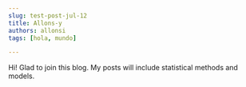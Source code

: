 ```yaml
---
slug: test-post-jul-12
title: Allons-y
authors: allonsi
tags: [hola, mundo]

---
```


Hi! Glad to join this blog. My posts will include statistical methods and models.  
